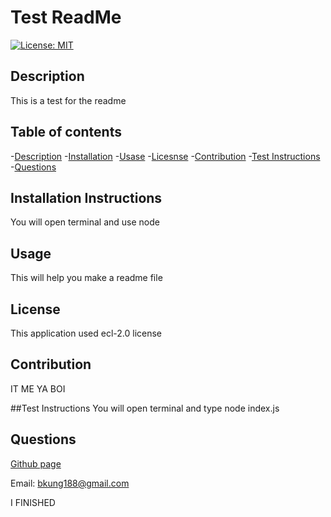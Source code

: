 
  # Test ReadMe
  [![License: MIT](https://img.shields.io/badge/License-undefined-yellow.svg)](https://opensource.org/licenses/MIT)
  
  ## Description
  This is a test for the readme

  ## Table of contents
  -[Description](#description)
  -[Installation](#installation)
  -[Usase](#usage)
  -[Licesnse](#license)
  -[Contribution](#contribution)
  -[Test Instructions](#test)
  -[Questions](#questions)
  
  ## Installation Instructions
  You will open terminal and use node
  
  ## Usage
  This will help you make a readme file
  
  ## License
  
  This application used ecl-2.0 license
  
  ## Contribution
  IT ME YA BOI
  
  ##Test Instructions
  You will open terminal and type node index.js 
  
  ## Questions
  [Github page](http://github.com/beanardk)
  
  Email: bkung188@gmail.com
  
  I FINISHED